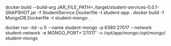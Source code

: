 docker build --build-arg JAR_FILE_PATH=./target/student-services-0.0.1-SNAPSHOT.jar -f StudentService.Dockerfile -t student-app . 
docker build -f MongoDB.Dockerfile -t student-mongo .

docker run -itd -u 0 --name student-mongo -p 6380:27017 --network student-network -e MONGO_PORT='27017' -v /opt/app/mongo:/opt/mongo/ student-mongo